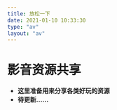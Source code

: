 ```yaml
---
title: 放松一下
date: 2021-01-10 10:33:30
type: "av"
layout: "av"
---
```



# 影音资源共享
* <b>这里准备用来分享各类好玩的资源</b>
* <b>待更新......<b>

